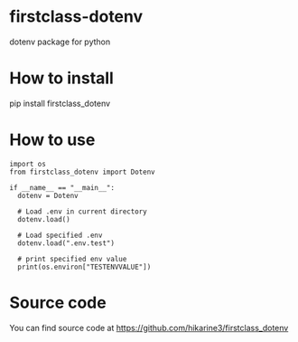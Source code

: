 # firstclass-dotenv
dotenv package for python

# How to install
pip install firstclass_dotenv

# How to use

```
import os
from firstclass_dotenv import Dotenv

if __name__ == "__main__":
  dotenv = Dotenv
  
  # Load .env in current directory
  dotenv.load()
  
  # Load specified .env
  dotenv.load(".env.test")

  # print specified env value
  print(os.environ["TESTENVVALUE"])
```

# Source code
You can find source code at
https://github.com/hikarine3/firstclass_dotenv
<!--
# How to test this module (This procedure is for developer of this module)

## Update version
vi setup.py

## Create distribution
rm dist/*;
python3 setup.py sdist bdist_wheel

## Register if you haven't
https://test.pypi.org/

## Upload to Test
python -m twine upload --repository testpypi dist/*

## Confirm
https://test.pypi.org/project/firstclass-dotenv/

## Confirm by intallation
pip install -i https://test.pypi.org/simple/ firstclass-dotenv

## Deploy to production
python -m twine upload --repository pypi dist/*

## Confirm on Page
https://pypi.org/project/firstclass-dotenv/
-->